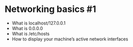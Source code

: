 # Networking basics #1


*  What is localhost/127.0.0.1
*  What is 0.0.0.0
*  What is /etc/hosts
*  How to display your machine’s active network interfaces
